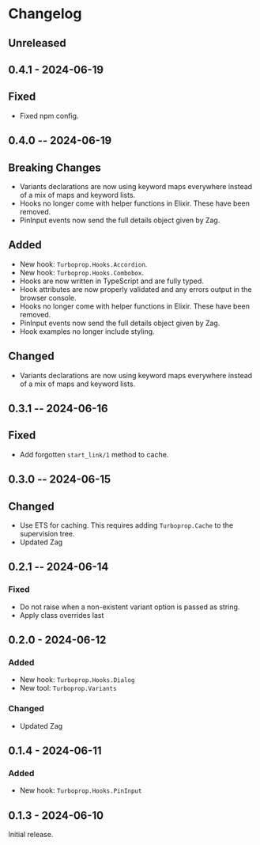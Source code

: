 # Changelog

## Unreleased

## 0.4.1 - 2024-06-19

## Fixed

- Fixed npm config.

## 0.4.0 -- 2024-06-19

## Breaking Changes

- Variants declarations are now using keyword maps everywhere instead of a mix of maps and keyword lists.
- Hooks no longer come with helper functions in Elixir. These have been removed.
- PinInput events now send the full details object given by Zag.

## Added

- New hook: `Turboprop.Hooks.Accordion`.
- New hook: `Turboprop.Hooks.Combobox`.
- Hooks are now written in TypeScript and are fully typed.
- Hook attributes are now properly validated and any errors output in the browser console.
- Hooks no longer come with helper functions in Elixir. These have been removed.
- PinInput events now send the full details object given by Zag.
- Hook examples no longer include styling.

## Changed

- Variants declarations are now using keyword maps everywhere instead of a mix of maps and keyword lists.

## 0.3.1 -- 2024-06-16

## Fixed

- Add forgotten `start_link/1` method to cache.

## 0.3.0 -- 2024-06-15

## Changed

- Use ETS for caching. This requires adding `Turboprop.Cache` to the supervision tree.
- Updated Zag

## 0.2.1 -- 2024-06-14

### Fixed

- Do not raise when a non-existent variant option is passed as string.
- Apply class overrides last

## 0.2.0 - 2024-06-12

### Added

- New hook: `Turboprop.Hooks.Dialog`
- New tool: `Turboprop.Variants`

### Changed

- Updated Zag

## 0.1.4 - 2024-06-11

### Added

- New hook: `Turboprop.Hooks.PinInput`

## 0.1.3 - 2024-06-10

Initial release.
